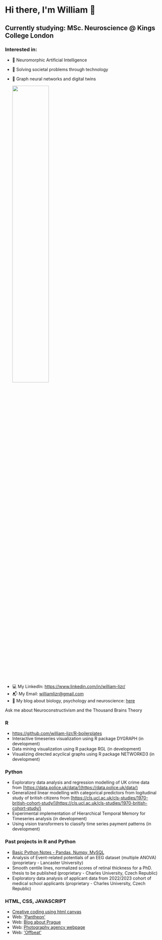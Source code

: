 # Hi there, I'm William 👋
## Currently studying: MSc. Neuroscience @ Kings College London

### Interested in:
- 🧠 Neuromorphic Artificial Intelligence
- 🚀 Solving societal problems through technology
- 💭 Graph neural networks and digital twins

  <div id = 'kcl-logo', style = '#kcl-logo {max-width: 200px} '> 
  <img src = 'https://upload.wikimedia.org/wikipedia/commons/1/14/King%27s_College_London_logo.svg', width = 50%>
</div>




- 💻 My LinkedIn: https://www.linkedin.com/in/william-lizr/
- 📬 My Email: williamlizr@gmail.com
- 🧠 My blog about biology, psychology and neuroscience: [here](https://william-lizr.github.io/)

Ask me about Neuroconstructivism and the Thousand Brains Theory 

### R
- https://github.com/william-lizr/R-boilerplates
- Interactive timeseries visualization using R package DYGRAPH (in development)
- Data mining visualization using R package RGL (in development)
- Visualizing directed acyclical graphs using R package NETWORKD3 (in development)

### Python
- Exploratory data analysis and regression modelling of UK crime data from [https://data.police.uk/data/](https://data.police.uk/data/)
- Generalized linear modelling with categorical predictors from logitudinal study of british citizens from [https://cls.ucl.ac.uk/cls-studies/1970-british-cohort-study/](https://cls.ucl.ac.uk/cls-studies/1970-british-cohort-study/)
- Experimental implementation of Hierarchical Temporal Memory for Timeseries analysis (in development)
- Using vision transformers to classify time series payment patterns (in development)

### Past projects in R and Python
- [Basic Python Notes - Pandas, Numpy, MySQL](https://github.com/william-lizr/jupyter-notes)
- Analysis of Event-related potentials of an EEG dataset (multiple ANOVA) (proprietary - Lancaster University)
- Smooth centile lines, normalized scores of retinal thickness for a PhD. thesis to be published (proprietary - Charles University, Czech Republic)
- Exploratory data analysis of applicant data from 2022/2023 cohort of medical school applicants (proprietary - Charles University, Czech Republic)


### HTML, CSS, JAVASCRIPT
- [Creative coding using html canvas](https://github.com/william-lizr/creative-coding)
- Web: ['Pantheon'](https://github.com/william-lizr/web-Pantheon)
- Web: [Blog about Prague](https://github.com/william-lizr/Prague-blog)
- Web: [Photography agency webpage](https://github.com/william-lizr/web-Lanc-Photo)
- Web: ['Offbeat'](https://github.com/william-lizr/web-Offbeat)

